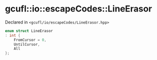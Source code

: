 # gcufl::io::escapeCodes::LineErasor
Declared in `<gcufl/io/escapeCodes/LineErasor.hpp>`
```cpp
enum struct LineErasor
: int {
	FromCursor = 0,
	UntilCursor,
	All
};
```
